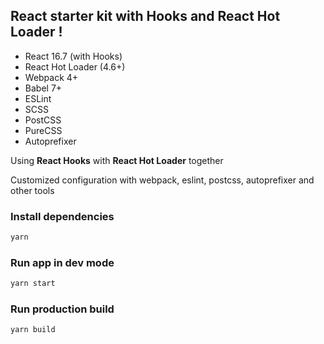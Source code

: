 ## React starter kit with Hooks and React Hot Loader !

* React 16.7 (with Hooks) 
* React Hot Loader (4.6+)
* Webpack 4+
* Babel 7+
* ESLint
* SCSS
* PostCSS
* PureCSS
* Autoprefixer

Using **React Hooks** with **React Hot Loader** together

Customized configuration with webpack, eslint, postcss, autoprefixer and other tools

### Install dependencies

```bash 
yarn
```

### Run app in dev mode

```bash
yarn start
```

### Run production build

```bash
yarn build
```